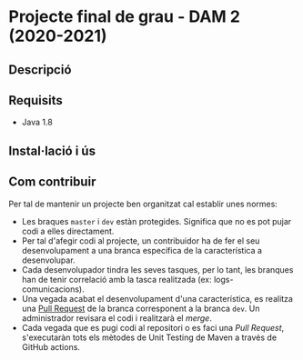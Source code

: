 # Projecte final de grau - DAM 2 (2020-2021)

## Descripció

## Requisits
- Java 1.8

## Instal·lació i ús

## Com contribuir
Per tal de mantenir un projecte ben organitzat cal establir unes normes:
- Les braques `master` i `dev` estàn protegides. Significa que no es pot pujar codi a elles directament.
- Per tal d'afegir codi al projecte, un contribuidor ha de fer el seu desenvolupament a una branca específica de la característica a desenvolupar.
- Cada desenvolupador tindra les seves tasques, per lo tant, les branques han de tenir correlació amb la tasca realitzada (ex: logs-comunicacions).
- Una vegada acabat el desenvolupament d'una característica, es realitza una [Pull Request](https://docs.github.com/en/github/collaborating-with-issues-and-pull-requests/about-pull-requests) de la branca corresponent a la branca `dev`. Un administrador revisara el codi i realitzarà el *merge*.
- Cada vegada que es pugi codi al repositori o es faci una *Pull Request*, s'executaràn tots els mètodes de Unit Testing de Maven a través de GitHub actions.
